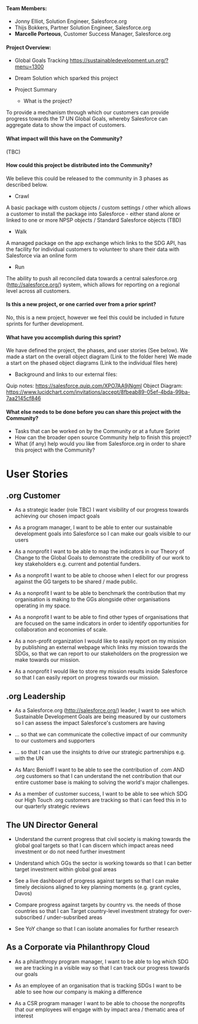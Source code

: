 
#### Team Members:

* Jonny Elliot, Solution Engineer, Salesforce.org
* Thijs Bokkers, Partner Solution Engineer, Salesforce.org
* <b>Marcelle Porteous</b>, Customer Success Manager, Salesforce.org


#### Project Overview:

* Global Goals Tracking
https://sustainabledevelopment.un.org/?menu=1300

* Dream Solution which sparked this project

* Project Summary
    * What is the project?
    
To provide a mechanism through which our customers can provide progress towards the 17 UN Global Goals, whereby Salesforce can aggregate data to show the impact of customers.
    
#### What impact will this have on the Community?
    
(TBC)
    
#### How could this project be distributed into the Community? 
    
We believe this could be released to the community in 3 phases as described below. 
    
   * Crawl
    
A basic package with custom objects / custom settings / other which allows a customer to install the package into Salesforce - either stand alone or linked to one or more NPSP objects / Standard Salesforce objects (TBD)
    
   * Walk
    
A managed package on the app exchange which links to the SDG API,  has the facility for individual customers to volunteer to share their data with Salesforce via an online form
    
   * Run
    
The ability to push all reconciled data towards a central salesforce.org (http://salesforce.org/) system, which allows for reporting on a regional level across all customers.
    
#### Is this a new project, or one carried over from a prior sprint?
    
No, this is a new project, however we feel this could be included in future sprints for further development. 


#### What have you accomplish during this sprint?

We have defined the project, the phases, and user stories (See below). 
We made a start on the overall object diagram (Link to the folder here) 
We made a start on the phased object diagrams (Link to the individual files here) 

* Background and links to our external files: 

Quip notes: https://salesforce.quip.com/XPO7AA9jNgml
Object Diagram: https://www.lucidchart.com/invitations/accept/8fbeab89-05ef-4bda-99ba-7aa2145cf846

#### What else needs to be done before you can share this project with the Community?

* Tasks that can be worked on by the Community or at a future Sprint
* How can the broader open source Community help to finish this project?
* What (if any) help would you like from Salesforce.org in order to share this project with the Community?

# User Stories

## .org Customer

* As a strategic leader (role TBC) I want visibility of our progress towards achieving our chosen impact goals

* As a program manager, I want to be able to enter our sustainable development goals into Salesforce so I can make our goals visible to our users

* As a nonprofit I want to be able to map the indicators in our Theory of Change to the Global Goals to demonstrate the credibility of our work to key stakeholders e.g. current and potential funders.

* As a nonprofit I want to be able to choose when I elect for our progress against the GG targets to be shared / made public. 

* As a nonprofit I want to be able to benchmark the contribution that my organisation is making to the GGs alongside other organisations operating in my space.

* As a nonprofit I want to be able to find other types of organisations that are focused on the same indicators in order to identify opportunities for collaboration and economies of scale. 

* As a non-profit organization I would like to easily report on my mission by publishing an external webpage which links my mission towards the SDGs, so that we can report to our stakeholders on the progression we make towards our mission. 

* As a nonprofit I would like to store my mission results inside Salesforce so that I can easily report on progress towards our mission. 


## .org Leadership

* As a Salesforce.org (http://salesforce.org/) leader, I want to see which Sustainable Development Goals are being measured by our customers so I can assess the impact Salesforce's customers are having

* ... so that we can communicate the collective impact of our community to our customers and supporters

* ... so that I can use the insights to drive our strategic partnerships e.g. with the UN

* As Marc Benioff I want to be able to see the contribution of .com AND .org customers so that I can understand the net contribution that our entire customer base is making to solving the world's major challenges.

* As a member of customer success, I want to be able to see which SDG our High Touch .org customers are tracking so that i can feed this in to our quarterly strategic reviews

## The UN Director General

* Understand the current progress that civil society is making towards the global goal targets so that I can discern which impact areas need investment or do not need further investment

* Understand which GGs the sector is working towards so that I can better target investment within global goal areas

* See a live dashboard of progress against targets so that I can make timely decisions aligned to key planning moments (e.g. grant cycles, Davos)

* Compare progress against targets by country vs. the needs of those countries so that I can Target country-level investment strategy for over-subscribed / under-subsribed areas

* See YoY change so that I can isolate anomalies for further research


## As a Corporate via Philanthropy Cloud

* As a philanthropy program manager, I want to be able to log which SDG we are tracking in a visible way so that I can track our progress towards our goals

* As an employee of an organisation that is tracking SDGs I want to be able to see how our company is making a difference

* As a CSR program manager I want to be able to choose the nonprofits that our employees will engage with by impact area / thematic area of interest

